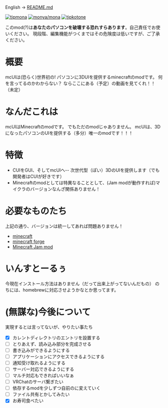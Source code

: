 English -> [README.md](https://github.com/Cj-bc/mcUI/blob/master/README.md)

[![tipmona](https://img.shields.io/badge/tipme-%40tipmona-orange.svg)](https://twitter.com/share?text=%40tipmona%20tip%20%40Cj-bc%2011.7)  [![monya/mona](https://img.shields.io/badge/tipme-%40monya/mona-orange.svg)](https://monya-wallet.github.io/a/?address=MBdCkYyfTsCxtm1wZ1XyKWNLFLYj8zMK3V&scheme=monacoin)  [![tipkotone](https://img.shields.io/badge/tipme-%40tipkotone-orange.svg)](https://twitter.com/share?text=%40tipkotone%20tip%20%40Cj-bc%2011.7)

このmod(?)は**あなたのパソコンを破壊する恐れすらあります**。自己責任でお使いください。
現段階、編集機能がつくまではその危険度は低いですが、ご了承ください。

# 概要

  mcUIは(恐らく)世界初の! パソコンに3DUIを提供するminecraftのmodです。
  何を言ってるのかわからない？
  ならここにある（予定）の動画を見てくれ！！（未定）


# なんだこれは

  mcUIはMinecraftのmodです。
  でもただのmodじゃありません。
  mcUIは、3DになったパソコンのUIを提供する（多分）唯一のmodです！！！

# 特徴

  * CUIをGUI、そしてmcUIへ-- 次世代型（ぽい）3DのUIを提供します（でも開発者はCUIが好きです）
  * Minecraftのmodとしては特異なることとして、(Jam modが動作すれば)マイクラのバージョンなんざ関係ありません！

# 必要なものたち

  上記の通り、バージョンは統一してあれば問題ありません！

  * [minecraft](https://minecraft.net)
  * [minecraft forge](https://files.minecraftforge.net)
  * [Minecraft Jam mod](https://github.com/arpruss/raspberryjammod)

# いんすとーるぅ

  今現在インストール方法はありません（だって出来上がってないんだもの）
  のちには、homebrewに対応させようかなとか思ってます。

# (無謀な)今後について

実現するとは言ってないが、やりたい事たち

-  [x] カレントディレクトリのエントリを設置する
-  [ ] とりあえず、読み込み部分を完成させる
-  [ ] 書き込みができるようにする
-  [ ] アプリケーションにアクセスできるようにする
-  [ ] 通知受け取れるようにする
-  [ ] サーバー対応できるようにする
-  [ ] マルチ対応もできればいいなぁ
-  [ ] VRChatのサーバ繋ぎたい
-  [ ] 依存するmodを少しずつ自前のに変えていく
-  [ ] ファイル共有とかしてみたい
-  [x] お寿司食べたい
